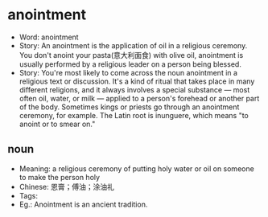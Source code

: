 # anointment

- Word: anointment
- Story: An anointment is the application of oil in a religious ceremony. You don't anoint your pasta(意大利面食) with olive oil, anointment is usually performed by a religious leader on a person being blessed.
- Story: You're most likely to come across the noun anointment in a religious text or discussion. It's a kind of ritual that takes place in many different religions, and it always involves a special substance — most often oil, water, or milk — applied to a person's forehead or another part of the body. Sometimes kings or priests go through an anointment ceremony, for example. The Latin root is inunguere, which means "to anoint or to smear on."

## noun

- Meaning: a religious ceremony of putting holy water or oil on someone to make the person holy
- Chinese: 恩膏；傅油；涂油礼
- Tags: 
- Eg.: Anointment is an ancient tradition.

